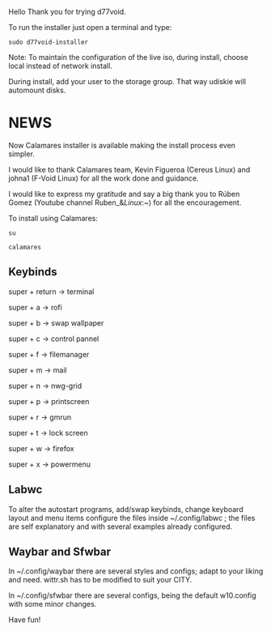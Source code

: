 Hello
Thank you for trying d77void.

To run the installer just open a terminal and type:

```
sudo d77void-installer
```

Note: 
To maintain the configuration of the live iso, during install, choose local instead of network install.

During install, add your user to the storage group. That way udiskie will automount disks.

# NEWS

Now Calamares installer is available making the install process even simpler.

I would like to thank Calamares team, Kevin Figueroa (Cereus Linux) and johna1 (F-Void Linux) for all the work done and guidance.

I would like to express my gratitude and say a big thank you to Rúben Gomez (Youtube channel Ruben_&_Linux_:~) for all the encouragement.

To install using Calamares:

```
su

calamares
```

## Keybinds

super + return -> terminal

super + a -> rofi

super + b -> swap wallpaper

super + c -> control pannel

super + f -> filemanager

super + m -> mail

super + n -> nwg-grid

super + p -> printscreen

super + r -> gmrun

super + t -> lock screen

super + w -> firefox

super + x -> powermenu

## Labwc

To alter the autostart programs, add/swap keybinds, change keyboard layout and menu items configure the files inside ~/.config/labwc ; the files are self explanatory and with several examples already configured.

## Waybar and Sfwbar

In ~/.config/waybar there are several styles and configs; adapt to your liking and need. wittr.sh has to be modified to suit your CITY.

In ~/.config/sfwbar there are several configs, being the default w10.config with some minor changes.

Have fun!
